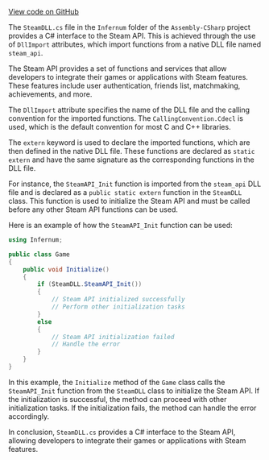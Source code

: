[View code on GitHub](https://github.com/TieHaxJan/Brick-Force/.autodoc\docs\json\Assembly-CSharp\Infernum)

The `SteamDLL.cs` file in the `Infernum` folder of the `Assembly-CSharp` project provides a C# interface to the Steam API. This is achieved through the use of `DllImport` attributes, which import functions from a native DLL file named `steam_api`.

The Steam API provides a set of functions and services that allow developers to integrate their games or applications with Steam features. These features include user authentication, friends list, matchmaking, achievements, and more.

The `DllImport` attribute specifies the name of the DLL file and the calling convention for the imported functions. The `CallingConvention.Cdecl` is used, which is the default convention for most C and C++ libraries.

The `extern` keyword is used to declare the imported functions, which are then defined in the native DLL file. These functions are declared as `static extern` and have the same signature as the corresponding functions in the DLL file.

For instance, the `SteamAPI_Init` function is imported from the `steam_api` DLL file and is declared as a `public static extern` function in the `SteamDLL` class. This function is used to initialize the Steam API and must be called before any other Steam API functions can be used.

Here is an example of how the `SteamAPI_Init` function can be used:

```csharp
using Infernum;

public class Game
{
    public void Initialize()
    {
        if (SteamDLL.SteamAPI_Init())
        {
            // Steam API initialized successfully
            // Perform other initialization tasks
        }
        else
        {
            // Steam API initialization failed
            // Handle the error
        }
    }
}
```

In this example, the `Initialize` method of the `Game` class calls the `SteamAPI_Init` function from the `SteamDLL` class to initialize the Steam API. If the initialization is successful, the method can proceed with other initialization tasks. If the initialization fails, the method can handle the error accordingly.

In conclusion, `SteamDLL.cs` provides a C# interface to the Steam API, allowing developers to integrate their games or applications with Steam features.

